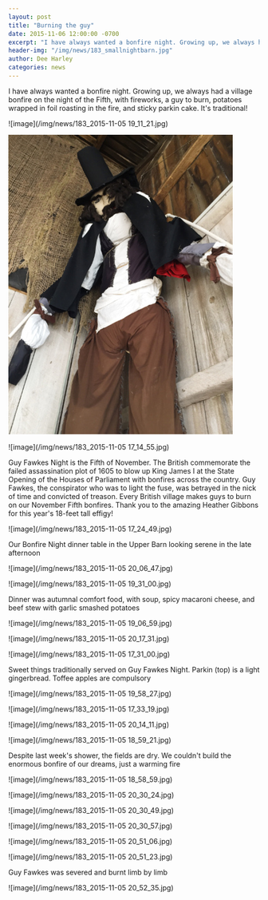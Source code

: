 ```yaml
---
layout: post
title: "Burning the guy"
date: 2015-11-06 12:00:00 -0700
excerpt: "I have always wanted a bonfire night. Growing up, we always had a village bonfire on the night ..."
header-img: "/img/news/183_smallnightbarn.jpg"
author: Dee Harley
categories: news
---
```

I have always wanted a bonfire night. Growing up, we always had a
village bonfire on the night of the Fifth, with fireworks, a guy to
burn, potatoes wrapped in foil roasting in the fire, and sticky parkin
cake. It's traditional!

![image](/img/news/183_2015-11-05 19_11_21.jpg)

![image](/img/news/183_guy.JPG)

![image](/img/news/183_2015-11-05 17_14_55.jpg)

Guy Fawkes Night is the Fifth of November. The British commemorate the
failed assassination plot of 1605 to blow up King James I at the State
Opening of the Houses of Parliament with bonfires across the country.
Guy Fawkes, the conspirator who was to light the fuse, was betrayed in
the nick of time and convicted of treason. Every British village makes
guys to burn on our November Fifth bonfires. Thank you to the amazing
Heather Gibbons for this year's 18-feet tall effigy!

![image](/img/news/183_2015-11-05 17_24_49.jpg)

Our Bonfire Night dinner table in the Upper Barn looking serene in the
late afternoon

![image](/img/news/183_2015-11-05 20_06_47.jpg)

![image](/img/news/183_2015-11-05 19_31_00.jpg)

Dinner was autumnal comfort food, with soup, spicy macaroni cheese,
and beef stew with garlic smashed potatoes



![image](/img/news/183_2015-11-05 19_06_59.jpg)

![image](/img/news/183_2015-11-05 20_17_31.jpg)

![image](/img/news/183_2015-11-05 17_31_00.jpg)

Sweet things traditionally served on Guy Fawkes Night. Parkin (top) is
a light gingerbread. Toffee apples are compulsory

![image](/img/news/183_2015-11-05 19_58_27.jpg)



![image](/img/news/183_2015-11-05 17_33_19.jpg)

![image](/img/news/183_2015-11-05 20_14_11.jpg)

![image](/img/news/183_2015-11-05 18_59_21.jpg)

Despite last week's shower, the fields are dry. We couldn't build the
enormous bonfire of our dreams, just a warming fire

![image](/img/news/183_2015-11-05 18_58_59.jpg)



![image](/img/news/183_2015-11-05 20_30_24.jpg)

![image](/img/news/183_2015-11-05 20_30_49.jpg)

![image](/img/news/183_2015-11-05 20_30_57.jpg)

![image](/img/news/183_2015-11-05 20_51_06.jpg)

![image](/img/news/183_2015-11-05 20_51_23.jpg)

Guy Fawkes was severed and burnt limb by limb

![image](/img/news/183_2015-11-05 20_52_35.jpg)

